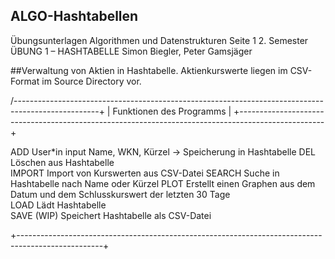 ## ALGO-Hashtabellen
Übungsunterlagen Algorithmen und Datenstrukturen Seite 1
2. Semester
ÜBUNG 1 – HASHTABELLE 
Simon Biegler, Peter Gamsjäger

##Verwaltung von Aktien in Hashtabelle. Aktienkurswerte liegen im CSV-Format im Source Directory vor.

 
/---------------------------------------------------------------------------------------------------+
| Funktionen des Programms                                                                          |
+---------------------------------------------------------------------------------------------------+

 ADD           User*in input Name, WKN, Kürzel -> Speicherung in Hashtabelle
 DEL           Löschen aus Hashtabelle    
 IMPORT        Import von Kurswerten aus CSV-Datei 
 SEARCH        Suche in Hashtabelle nach Name oder Kürzel 
 PLOT          Erstellt einen Graphen aus dem Datum und dem Schlusskurswert der letzten 30 Tage        
 LOAD          Lädt Hashtabelle               
 SAVE (WIP)    Speichert Hashtabelle als CSV-Datei
 
+---------------------------------------------------------------------------------------------------+  
  



